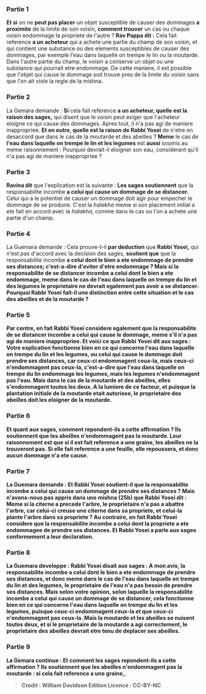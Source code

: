 
### Partie 1
<b>Et si</b> on ne <b>peut pas placer</b> un objet susceptible de causer des dommages <b>a proximite</b> de la limite de son voisin, <b>comment trouver</b> un cas ou chaque voisin endommage la propriete de l'autre ? <b>Rav Pappa dit :</b> Cela fait reference <b>a un acheteur</b> qui a achete une partie du champ de son voisin, et qui contient une substance ou des elements susceptibles de causer des dommages, par exemple l'eau dans laquelle on trempe le lin ou la moutarde. Dans l'autre partie du champ, le voisin a conserve un objet ou une substance qui pourrait etre endommage. De cette maniere, il est possible que l'objet qui cause le dommage soit trouve pres de la limite du voisin sans que l'on ait viole la regle de la mishna.

### Partie 2
La Gemara demande : <b>Si</b> cela fait reference <b>a un acheteur, quelle est la raison des sages,</b> qui disent que le voisin peut exiger que l'acheteur eloigne ce qui cause des dommages. Apres tout, il n'a pas agi de maniere inappropriee. <b>Et en outre, quelle est la raison de Rabbi Yosei</b> de n'etre en desaccord que dans le cas de la moutarde et des abeilles ? <b>Meme</b> le cas de <b>l'eau dans laquelle on trempe le lin et les legumes</b> est <b>aussi</b> soumis au meme raisonnement : Pourquoi devrait-il eloigner son eau, considerant qu'il n'a pas agi de maniere inappropriee ?

### Partie 3
<b>Ravina dit</b> que l'explication est la suivante : <b>Les sages soutiennent</b> que la responsabilite incombe <b>a celui qui cause un dommage de se distancer.</b> Celui qui a le potentiel de causer un dommage doit agir pour empecher le dommage de se produire. C'est la <i>halakha</i> meme si son placement initial a ete fait en accord avec la <i>halakha</i>, comme dans le cas ou l'on a achete une partie d'un champ.

### Partie 4
La Guemara demande : Cela prouve-t-il <b>par deduction</b> que <b>Rabbi Yosei,</b> qui n'est pas d'accord avec la decision des sages, <b>soutient que</b> que la responsabilite incombe <b>a celui dont le bien <b>a ete endommage de prendre ses distances;</b> c'est-a-dire d'eviter d'etre endommage ? Mais <b>si</b> la responsabilite de se distancer incombe <b>a celui</b> dont le bien <b>a ete endommage, meme</b> dans le cas de <b>l'eau dans laquelle on trempe du lin et des legumes</b> le proprietaire ne devrait <b>egalement</b> pas avoir a se distancer. Pourquoi Rabbi Yosei fait-il une distinction entre cette situation et le cas des abeilles et de la moutarde ?

### Partie 5
<b>Par contre, en fait Rabbi Yosei considere egalement</b> que la responsabilite de se distancer incombe <b>a celui qui cause le dommage,</b> meme s'il n'a pas agi de maniere inappropriee. <b>Et voici</b> ce que <b>Rabbi Yosei dit aux sages :</b> Votre explication <b>fonctionne bien</b> en ce qui concerne <b>l'eau dans laquelle on trempe du lin et les legumes,</b> ou celui qui cause le dommage doit prendre ses distances, car <b>ceux-ci endommagent ceux-la, mais ceux-ci n'endommagent pas ceux-la,</b> c'est-a-dire que l'eau dans laquelle on trempe du lin endommage les legumes, mais les legumes n'endommagent pas l'eau. <b>Mais</b> dans le cas de la <b>moutarde et des abeilles, elles s'endommagent toutes les deux.</b> A la lumiere de ce facteur, et puisque la plantation initiale de la moutarde etait autorisee, le proprietaire des abeilles doit les eloigner de la moutarde.

### Partie 6
<b>Et</b> quant aux <b>sages,</b> comment repondent-ils a cette affirmation ? Ils soutiennent que <b>les abeilles n'endommagent pas la moutarde.</b> Leur raisonnement est que <b>si</b> il est fait reference <b>a une graine,</b> les abeilles ne la <b>trouveront pas. Si</b> elle fait reference <b>a une feuille, elle repoussera,</b> et donc aucun dommage n'a ete cause.

### Partie 7
La Guemara demande : <b>Et Rabbi Yosei soutient-il</b> que la responsabilite incombe <b>a celui qui cause un dommage de prendre ses distances ? Mais n'avons-nous pas appris</b> dans une mishna (25b) que <b>Rabbi Yosei dit : Meme si la citerne a precede l'arbre,</b> le proprietaire n'a pas a <b>abattre</b> l'arbre, <b>car celui-ci creuse une citerne dans sa</b> propriete, <b>et celui-la plante</b> l'arbre <b>dans sa</b> propriete ? <b>Au contraire, en fait Rabbi Yosei considere</b> que la responsabilite incombe <b>a celui dont la propriete <b>a ete endommagee de prendre ses distances. Et</b> Rabbi Yosei <b>a parle aux sages conformement a leur declaration.</b>

### Partie 8
La Guemara developpe : Rabbi Yosei disait aux sages : <b>A mon</b> avis, la responsabilite incombe <b>a celui</b> dont le bien <b>a ete endommage de prendre ses distances, et</b> donc <b>meme</b> dans le cas de <b>l'eau dans laquelle on trempe du lin et des legumes,</b> le proprietaire de l'eau <b>n'a pas besoin de prendre ses distances</b>. <b>Mais selon votre</b> opinion, selon laquelle la responsabilite incombe <b>a celui qui cause un dommage</b> de se distancer, cela <b>fonctionne bien</b> en ce qui concerne <b>l'eau dans laquelle on trempe du lin et les legumes, puisque ceux-ci endommagent ceux-la et que ceux-ci n'endommagent pas ceux-la. Mais la moutarde et les abeilles se nuisent toutes deux,</b> et si le proprietaire de la moutarde a agi correctement, le proprietaire des abeilles devrait etre tenu de deplacer ses abeilles.

### Partie 9
La Gemara continue : <b>Et</b> comment <b>les sages</b> repondent-ils a cette affirmation ? Ils soutiennent que <b>les abeilles n'endommagent pas la moutarde : si</b> cela fait reference <b>a une graine,</b>.

>Credit : William Davidson Edition
>Licence : CC-BY-NC